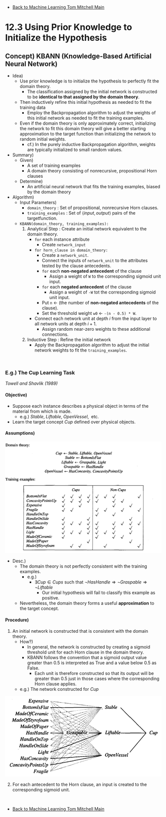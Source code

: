 * [Back to Machine Learning Tom Mitchell Main](../../main.md)

# 12.3 Using Prior Knowledge to Initialize the Hypothesis
## Concept) KBANN (Knowledge-Based Artificial Neural Network)
- Idea)
  - Use prior knowledge is to initialize the hypothesis to perfectly fit the domain theory.
    - The classification assigned by the initial network is constructed to be **identical to that assigned by the domain theory**.
  - Then inductively refine this initial hypothesis as needed to fit the training data
    - Employ the Backpropagation algorithm to adjust the weights of this initial network as needed to fit the training examples. 
  - Even if the domain theory is only approximately correct, initializing the network to fit this domain theory will give a better starting approximation to the target function than initializing the network to random initial weights.
    - cf.) In the purely inductive Backpropagation algorithm, weights are typically initialized to small random values.
- Summary)
  - Given)
    - A set of training examples
    - A domain theory consisting of nonrecursive, propositional Horn clauses
  - Determine)
    - An artificial neural network that fits the training examples, biased by the domain theory
- Algorithm)
  - Input Parameters)
    - ```domain_theory``` : Set of propositional, nonrecursive Horn clauses.
    - ```training_examples``` : Set of $\langle input, output \rangle$ pairs of the targetfunction.
  - ```KBANN(domain_theory, training_examples):```
    1. Analytical Step : Create an initial network equivalent to the domain theory.
       - ```for``` each instance attribute
         - Create ```network_input```
       - ```for horn_clause in domain_theory:```
         - Create a ```network_unit```.
         - Connect the inputs of ```network_unit``` to the attributes tested by the clause antecedents.
         - ```for``` each **non-negated antecedent** of the clause
           - Assign a weight of ```W``` to the corresponding sigmoid unit input.
         - ```for``` each **negated antecedent** of the clause
           - Assign a weight of ```-W``` tot the corresponding sigmoid unit input.
         - Put ```n``` $\leftarrow$ (the number of **non-negated antecedents** of the clause).
         - Set the threshold weight ```w0``` $\leftarrow$ ```-(n - 0.5) * W```.
       - Connect each network unit at depth $i$ from the input layer to all network units at depth $i+1$.
         - Assign random near-zero weights to these additional connections.
    2. Inductive Step : Refine the initial network
       - Apply the Backpropagation algorithm to adjust the initial network weights to fit the ```training_examples```.

<br>

### E.g.) The Cup Learning Task
*Towell and Shavlik (1989)*
#### Objective)
  - Suppose each instance describes a physical object in terms of the material from which is made.
    - e.g.) $`Stable, \; Liftable, \; OpenVessel, \;`$ etc.
  - Learn the target concept $`Cup`$ defined over physical objects.
#### Assumptions)   
![](images/001.png)

- Desc.)
  - The domain theory is not perfectly consistent with the training examples.
    - e.g.)
      - $\exists Cup \in Cups$ such that $\neg HasHandle \Rightarrow \neg Graspable \Rightarrow \neg Liftable$
        - Our initial hypothesis will fail to classify this example as positive.
  - Nevertheless, the domain theory forms a useful **approximation** to the target concept.

#### Procedure)
1. An initial network is constructed that is consistent with the domain theory.
    - How?)
      - In general, the network is constructed by creating a sigmoid threshold unit for each Horn clause in the domain theory.
      - KBANN follows the convention that a sigmoid output value greater than 0.5 is interpreted as True and a value below 0.5 as False.
        - Each unit is therefore constructed so that its output will be greater than 0.5 just in those cases where the corresponding Horn clause applies.
    - e.g.) The network constructed for $Cup$   

![](images/002.png)

2. For each antecedent to the Horn clause, an input is created to the corresponding sigmoid unit.




<br>

* [Back to Machine Learning Tom Mitchell Main](../../main.md)